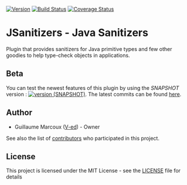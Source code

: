 [![Version](https://img.shields.io/maven-central/v/io.github.v-ed/jsanitizers.svg?label=version)](https://search.maven.org/artifact/io.github.v-ed/jsanitizers)
[![Build Status](https://travis-ci.com/V-ed/jsanitizers.svg?branch=master)](https://travis-ci.com/V-ed/jsanitizers)
[![Coverage Status](https://coveralls.io/repos/github/V-ed/jsanitizers/badge.svg)](https://coveralls.io/github/V-ed/jsanitizers)

# JSanitizers - Java Sanitizers

Plugin that provides sanitizers for Java primitive types and few other goodies to help type-check objects in applications.

## Beta

You can test the newest features of this plugin by using the *SNAPSHOT* version : [![version (SNAPSHOT)](https://img.shields.io/nexus/s/https/oss.sonatype.org/io.github.v-ed/jsanitizers.svg?label=beta&colorB=e60000)](https://oss.sonatype.org/#nexus-search;quick~jsanitizers).
The latest commits can be found [here](https://github.com/V-ed/jsanitizers/tree/dev).

## Author

- Guillaume Marcoux ([V-ed](https://github.com/V-ed)) - Owner

See also the list of [contributors](https://github.com/V-ed/jsanitizers/contributors) who participated in this project.

## License

This project is licensed under the MIT License - see the [LICENSE](LICENSE) file for details
